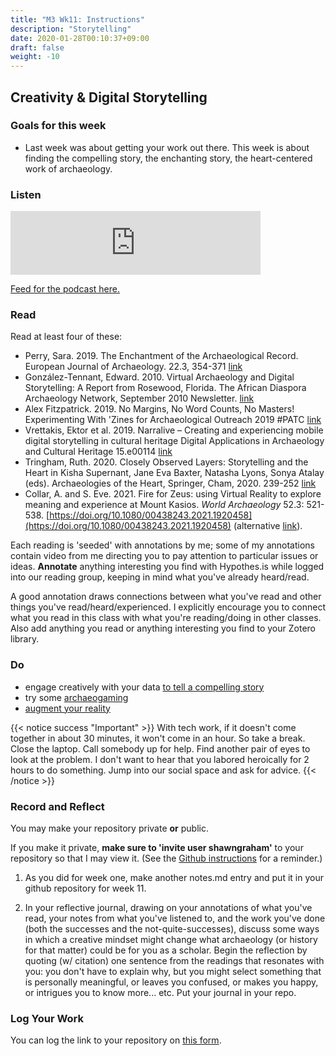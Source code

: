 ```yaml
---
title: "M3 Wk11: Instructions"
description: "Storytelling"
date: 2020-01-28T00:10:37+09:00
draft: false
weight: -10
---
```

## Creativity & Digital Storytelling

### Goals for this week

- Last week was about getting your work out there. This week is about finding the compelling story, the enchanting story, the heart-centered work of archaeology.

### Listen

<iframe src="https://anchor.fm/dr-graham/embed/episodes/HIST3000CLCV3000-Week-11-Creativity-em8bqa" height="102px" width="400px" frameborder="0" scrolling="no"></iframe>

[Feed for the podcast here.](https://anchor.fm/s/1c3d3bfc/podcast/rss)

### Read

Read at least four of these:

+ Perry, Sara. 2019. The Enchantment of the Archaeological Record. European Journal of Archaeology. 22.3, 354-371 [link](data/Perry2019_Enchantment_AcceptedMS.pdf)
+ González-Tennant, Edward. 2010. Virtual Archaeology and Digital Storytelling: A Report from Rosewood, Florida. The African Diaspora Archaeology Network, September 2010 Newsletter. [link](http://www.diaspora.illinois.edu/news0910/news0910-1.pdf)
+ Alex Fitzpatrick. 2019. No Margins, No Word Counts, No Masters! Experimenting With 'Zines for Archaeological Outreach 2019 #PATC [link](data/fitzpatrick-zines.pdf)
+ Vrettakis, Ektor et al. 2019. Narralive – Creating and experiencing mobile digital storytelling in cultural heritage Digital Applications in Archaeology and Cultural Heritage 15.e00114 [link](data/1-s2.0-S2212054819300074-main.pdf)
+ Tringham, Ruth. 2020. Closely Observed Layers: Storytelling and the Heart in Kisha Supernant, Jane Eva Baxter, Natasha Lyons, Sonya Atalay (eds). Archaeologies of the Heart, Springer, Cham, 2020. 239-252 [link](data/tringham-heart.pdf)
+ Collar, A. and S. Eve. 2021. Fire for Zeus: using Virtual Reality to explore meaning and experience at Mount Kasios. _World Archaeology_ 52.3: 521-538. [https://doi.org/10.1080/00438243.2021.1920458](https://doi.org/10.1080/00438243.2021.1920458) (alternative [link](data/Fire_for_Zeus:_using_Virtual_Reality_to_explore_meaning_and_experience_at_Mount_Kasios.pdf)).

Each reading is 'seeded' with annotations by me; some of my annotations contain video from me directing you to pay attention to particular issues or ideas. **Annotate** anything interesting you find with Hypothes.is while logged into our reading group, keeping in mind what you've already heard/read.

A good annotation draws connections between what you've read and other things you've read/heard/experienced. I explicitly encourage you to connect what you read in this class with what you're reading/doing in other classes. Also add anything you read or anything interesting you find to your Zotero library.

### Do

- engage creatively with your data [to tell a compelling story](/week/11/creativity)
- try some [archaeogaming](/week/11/archaeogaming)
- [augment your reality](/week/11/augmented-reality)

{{< notice success "Important" >}} With tech work, if it doesn't come together in about 30 minutes, it won't come in an hour. So take a break. Close the laptop. Call somebody up for help. Find another pair of eyes to look at the problem. I don't want to hear that you labored heroically for 2 hours to do something. Jump into our social space and ask for advice.
{{< /notice >}}

### Record and Reflect

You may make your repository private **or** public.

If you make it private, **make sure to 'invite user shawngraham'** to your repository so that I may view it. (See the [Github instructions](/week/1/github) for a reminder.)

1. As you did for week one, make another notes.md entry and put it in your github repository for week 11.

2. In your reflective journal, drawing on your annotations of what you've read, your notes from what you've listened to, and the work you've done (both the successes and the not-quite-successes), discuss some ways in which a creative mindset might change what archaeology (or history for that matter) could be for you as a scholar. Begin the reflection by quoting (w/ citation) one sentence from the readings that resonates with you: you don't have to explain why, but you might select something that is personally meaningful, or leaves you confused, or makes you happy, or intrigues you to know more... etc. Put your journal in your repo.

### Log Your Work

You can log the link to your repository on [this form](https://forms.gle/9BMvFeFda9qq36fAA).
